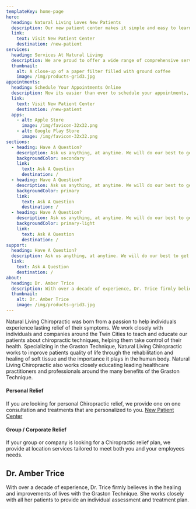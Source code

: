```yaml
---
templateKey: home-page
hero:
  heading: Natural Living Loves New Patients
  description: Our new patient center makes it simple and easy to learn more about how to get started with chiropractic care and a healthier life.
  link:
    text: Visit New Patient Center
    destination: /new-patient
services:
  heading: Services At Natural Living
  description: We are proud to offer a wide range of comprehensive services to meet the needs of adults, seniors, and pediatric patients.
  thumbnail:
    alt: A close-up of a paper filter filled with ground coffee
    image: /img/products-grid3.jpg
appointments:
  heading: Schedule Your Appointments Online
  description: Now its easier than ever to schedule your appointments, just fill out our online form and you are all set.
  link:
    text: Visit New Patient Center
    destination: /new-patient
  apps:
    - alt: Apple Store
      image: /img/favicon-32x32.png
    - alt: Google Play Store
      image: /img/favicon-32x32.png
sections:
  - heading: Have A Question?
    description: Ask us anything, at anytime. We will do our best to get back to you as soon as we can.
    backgroundColor: secondary
    link:
      text: Ask A Question
      destination: /
  - heading: Have A Question?
    description: Ask us anything, at anytime. We will do our best to get back to you as soon as we can.
    backgroundColor: primary
    link:
      text: Ask A Question
      destination: /
  - heading: Have A Question?
    description: Ask us anything, at anytime. We will do our best to get back to you as soon as we can.
    backgroundColor: primary-light
    link:
      text: Ask A Question
      destination: /
support:
  heading: Have A Question?
  description: Ask us anything, at anytime. We will do our best to get back to you as soon as we can.
  link:
    text: Ask A Question
    destination: /  
about:
  heading: Dr. Amber Trice
  description: With over a decade of experience, Dr. Trice firmly believes in the healing and improvements of lives with the Graston Technique. She works closely with all her patients to provide an individual assessment and treatment plan.
  thumbnail:
    alt: Dr. Amber Trice
    image: /img/products-grid3.jpg
---
```

Natural Living Chiropractic was born from a passion to help individuals experience lasting relief of their symptoms. We work closely with individuals and companies around the Twin Cities to teach and educate our patients about chiropractic techniques, helping them take control of their health. Specializing in the Graston Technique, Natural Living Chiropractic works to improve patients quality of life through the rehabilitation and healing of soft tissue and the importance it plays in the human body. Natural Living Chiropractic also works closely educating leading healthcare practitioners and professionals around the many benefits of the Graston Technique.

#### Personal Relief

If you are looking for personal Chiropractic relief, we provide one on one consultation and treatments that are personalized to you.
[New Patient Center](/new-patient)

#### Group / Corporate Relief

If your group or company is looking for a Chiropractic relief plan, we provide at location services tailored to meet both you and your employees needs.

## Dr. Amber Trice

With over a decade of experience, Dr. Trice firmly believes in the healing and improvements of lives with the Graston Technique. She works closely with all her patients to provide an individual assessment and treatment plan.
